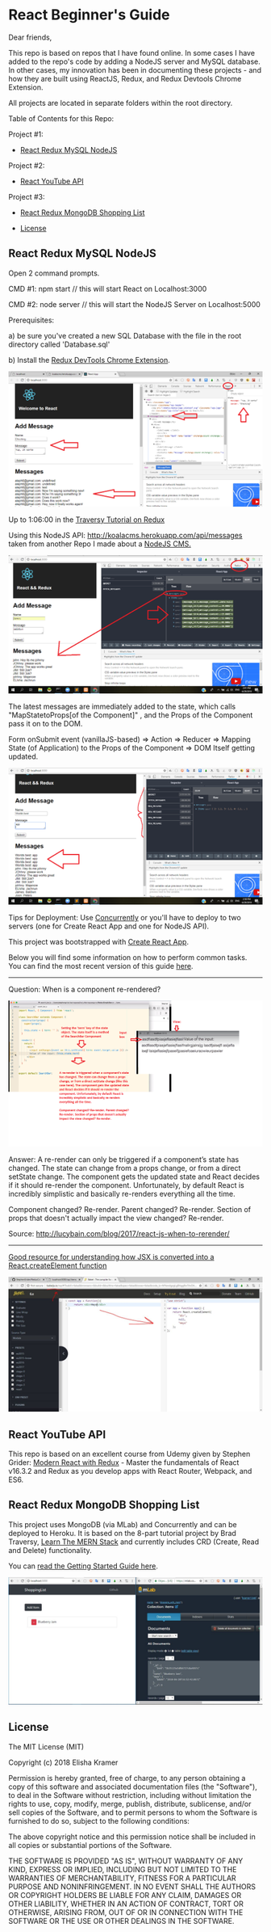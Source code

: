 <h1>React Beginner's Guide</h1>

Dear friends,

This repo is based on repos that I have found online. In some cases I have added to the repo's code by adding a NodeJS server and MySQL database. In other cases, my innovation has been in documenting these projects - and how they are built using ReactJS, Redux, and Redux Devtools Chrome Extension.

All projects are located in separate folders within the root directory.

Table of Contents for this Repo:

Project #1: 
- [React Redux MySQL NodeJS](#React-Redux-MySQL-NodeJS)

Project #2: 
- [React YouTube API](#React-YouTube-API)

Project #3:
- [React Redux MongoDB Shopping List](#React-MongoDB-Shopping-List)

- [License](#license)




React Redux MySQL NodeJS
-------

Open 2 command prompts.

CMD #1: npm start // this will start React on Localhost:3000

CMD #2: node server // this will start the NodeJS Server on Localhost:5000

Prerequisites:

a) be sure you've created a new SQL Database with the file in the root directory called 'Database.sql'

b) Install the <a href="https://chrome.google.com/webstore/detail/redux-devtools/lmhkpmbekcpmknklioeibfkpmmfibljd?hl=en">Redux DevTools Chrome Extension</a>.

<img src="img/screenshot.png">

Up to 1:06:00 in the <a href="https://www.youtube.com/watch?v=93p3LxR9xfM">Traversy Tutorial on Redux</a>

Using this NodeJS API: http://koalacms.herokuapp.com/api/messages taken from another Repo I made about a <a href="https://github.com/ElishaKay/MySQL-Node-Angular">NodeJS CMS.</a>

<img src="img/redux-messages.png">


The latest messages are immediately added to the state, which calls "MapStatetoProps[of the Component]" , and the Props of the Component pass it on to the DOM.

Form onSubmit event (vanillaJS-based) => Action => Reducer => Mapping State (of Application) to the Props of the Component => DOM Itself getting updated.

<img src="img/adds-to-list.png">


Tips for Deployment: Use <a href="https://stackoverflow.com/questions/46803442/concurrently-run-express-and-create-react-app-issue">Concurrently</a> or you'll have to deploy to two servers (one for Create React App and one for NodeJS API).

This project was bootstrapped with [Create React App](https://github.com/facebookincubator/create-react-app).

Below you will find some information on how to perform common tasks.<br>
You can find the most recent version of this guide [here](https://github.com/facebookincubator/create-react-app/blob/master/packages/react-scripts/template/README.md).


------------------------

Question: When is a component re-rendered?

<img src="img/state-and-rerendering.png">

Answer: A re-render can only be triggered if a component’s state has changed. The state can change from a props change, or from a direct setState change. The component gets the updated state and React decides if it should re-render the component. Unfortunately, by default React is incredibly simplistic and basically re-renders everything all the time.

Component changed? Re-render. Parent changed? Re-render. Section of props that doesn't actually impact the view changed? Re-render.

Source: http://lucybain.com/blog/2017/react-js-when-to-rerender/

___________________________________________________

<a href="http://babeljs.io/repl">Good resource for understanding how JSX is converted into a React.createElement function</a>

<img src="img/babel-repl.JPG">

<br>


React YouTube API
-------

This repo is based on an excellent course from Udemy given by Stephen Grider: <a href=
"https://www.udemy.com/react-redux/">Modern React with Redux</a> - Master the fundamentals of React v16.3.2 and Redux as you develop apps with React Router, Webpack, and ES6. 



React Redux MongoDB Shopping List
-------
This project uses MongoDB (via MLab) and Concurrently and can be deployed to Heroku. It is based on the 8-part tutorial project by Brad Traversy, <a href="https://www.youtube.com/watch?v=PBTYxXADG_k&list=PLillGF-RfqbbiTGgA77tGO426V3hRF9iE">Learn The MERN Stack</a> and currently includes CRD (Create, Read and Delete) functionality.

You can <a href="React-MongoDB-Shopping-List/README.md">read the Getting Started Guide here</a>.

<img src="img/project-3.JPG">



<br>

License
-------

The MIT License (MIT)

Copyright (c) 2018 Elisha Kramer

Permission is hereby granted, free of charge, to any person obtaining a copy of this software and associated documentation files (the "Software"), to deal in the Software without restriction, including without limitation the rights to use, copy, modify, merge, publish, distribute, sublicense, and/or sell copies of the Software, and to permit persons to whom the Software is furnished to do so, subject to the following conditions:

The above copyright notice and this permission notice shall be included in all copies or substantial portions of the Software.

THE SOFTWARE IS PROVIDED "AS IS", WITHOUT WARRANTY OF ANY KIND, EXPRESS OR IMPLIED, INCLUDING BUT NOT LIMITED TO THE WARRANTIES OF MERCHANTABILITY, FITNESS FOR A PARTICULAR PURPOSE AND NONINFRINGEMENT. IN NO EVENT SHALL THE AUTHORS OR COPYRIGHT HOLDERS BE LIABLE FOR ANY CLAIM, DAMAGES OR OTHER LIABILITY, WHETHER IN AN ACTION OF CONTRACT, TORT OR OTHERWISE, ARISING FROM, OUT OF OR IN CONNECTION WITH THE SOFTWARE OR THE USE OR OTHER DEALINGS IN THE SOFTWARE.

